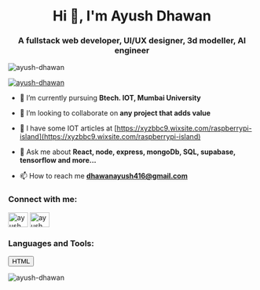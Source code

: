 <h1 align="center">Hi 👋, I'm Ayush Dhawan</h1>
<h3 align="center">A fullstack web developer, UI/UX designer, 3d modeller, AI engineer</h3>

<p align="left"> <img src="https://komarev.com/ghpvc/?username=ayush-dhawan&label=Profile%20views&color=0e75b6&style=flat" alt="ayush-dhawan" /> </p>

<p align="left"> <a href="https://github.com/ryo-ma/github-profile-trophy"><img src="https://github-profile-trophy.vercel.app/?username=ayush-dhawan" alt="ayush-dhawan" /></a> </p>

- 🔭 I’m currently pursuing **Btech. IOT, Mumbai University**

- 👯 I’m looking to collaborate on **any project that adds value**

- 📝 I have some IOT articles at [https://xyzbbc9.wixsite.com/raspberrypi-island](https://xyzbbc9.wixsite.com/raspberrypi-island)

- 💬 Ask me about **React, node, express, mongoDb, SQL, supabase, tensorflow and more...**

- 📫 How to reach me **dhawanayush416@gmail.com**

<h3 align="left">Connect with me:</h3>
<p align="left">
<a href="https://linkedin.com/in/ayush dhawan" target="blank"><img align="center" src="https://raw.githubusercontent.com/rahuldkjain/github-profile-readme-generator/master/src/images/icons/Social/linked-in-alt.svg" alt="ayush dhawan" height="30" width="40" /></a>
<a href="https://www.leetcode.com/ayush dhawan" target="blank"><img align="center" src="https://raw.githubusercontent.com/rahuldkjain/github-profile-readme-generator/master/src/images/icons/Social/leet-code.svg" alt="ayush dhawan" height="30" width="40" /></a>
</p>

<h3 align="left">Languages and Tools:</h3>
<p align="left"> <button style="height: 2rem, width: 4rem, background-color: red">HTML</button> </p>

<p><img align="center" src="https://github-readme-stats.vercel.app/api/top-langs?username=ayush-dhawan&show_icons=true&locale=en&layout=compact" alt="ayush-dhawan" /></p>
